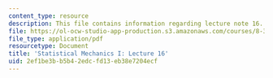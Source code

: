 ```yaml
---
content_type: resource
description: This file contains information regarding lecture note 16.
file: https://ol-ocw-studio-app-production.s3.amazonaws.com/courses/8-333-statistical-mechanics-i-statistical-mechanics-of-particles-fall-2013/2ef1be3bb5b42edcfd13eb38e7204ecf_MIT8_333F13_Lec16.pdf
file_type: application/pdf
resourcetype: Document
title: 'Statistical Mechanics I: Lecture 16'
uid: 2ef1be3b-b5b4-2edc-fd13-eb38e7204ecf
---
```

